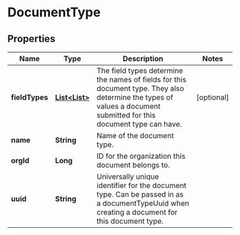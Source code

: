 
# DocumentType

## Properties
Name | Type | Description | Notes
------------ | ------------- | ------------- | -------------
**fieldTypes** | [**List&lt;List&gt;**](List.md) | The field types determine the names of fields for this document type. They also determine the types of values a document submitted for this document type can have. |  [optional]
**name** | **String** | Name of the document type. | 
**orgId** | **Long** | ID for the organization this document belongs to. | 
**uuid** | **String** | Universally unique identifier for the document type. Can be passed in as a documentTypeUuid when creating a document for this document type. | 



